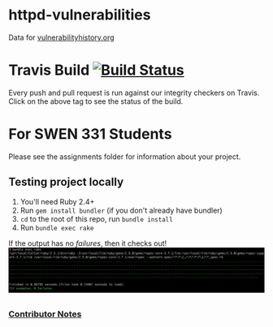 # httpd-vulnerabilities
Data for [vulnerabilityhistory.org](http://vulnerabilityhistory.org/)

# Travis Build [![Build Status](https://travis-ci.org/VulnerabilityHistoryProject/httpd-vulnerabilities.svg?branch=master)](https://travis-ci.org/VulnerabilityHistoryProject/httpd-vulnerabilities)

Every push and pull request is run against our integrity checkers on Travis. Click on the above tag to see the status of the build.
##

# For SWEN 331 Students

Please see the assignments folder for information about your project.

## Testing project locally

  1. You'll need Ruby 2.4+
  2. Run `gem install bundler` (if you don't already have bundler)
  3. `cd` to the root of this repo, run `bundle install`
  4. Run `bundle exec rake`

  If the output has no *failures*, then it checks out!
 ![Test Successful Screenshot](/screenshots/successful-unit-test.png)

##
### [Contributor Notes](https://github.com/andymeneely/httpd-vulnerabilities/blob/master/CONTRIBUTING.md)

